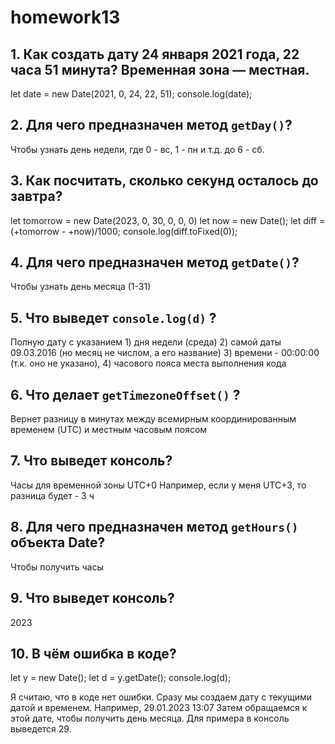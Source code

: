 # homework13
## 1. Как создать дату 24 января 2021 года, 22 часа 51 минута? Временная зона — местная.

let date = new Date(2021, 0, 24, 22, 51);
console.log(date);

## 2. Для чего предназначен метод `getDay()`?

Чтобы узнать день недели, где 0 - вс, 1 - пн и т.д. до 6 - сб.


## 3. Как посчитать, сколько секунд осталось до завтра?

let tomorrow = new Date(2023, 0, 30, 0, 0, 0)
let now = new Date();
let diff = (+tomorrow - +now)/1000;
console.log(diff.toFixed(0));

## 4. Для чего предназначен метод `getDate()`?

Чтобы узнать день месяца (1-31)

## 5. Что выведет `console.log(d)` ?

Полную дату с указанием 1) дня недели (среда) 2) самой даты 09.03.2016 (но месяц не числом, а его название) 3) времени - 00:00:00 (т.к. оно не указано), 4) часового пояса места выполнения кода
    
## 6. Что делает `getTimezoneOffset()` ?

Вернет разницу в минутах между всемирным координированным временем (UTC) и местным часовым поясом

## 7. Что выведет консоль?

Часы для временной зоны UTC+0
Например, если у меня UTC+3, то разница будет - 3 ч
    
## 8. Для чего предназначен метод `getHours()` объекта Date?

Чтобы получить часы

## 9. Что выведет консоль?

2023
        
## 10. В чём ошибка в коде?
let y = new Date(); 
let d = y.getDate();
console.log(d);

Я считаю, что в коде нет ошибки. Сразу мы создаем дату с текущими датой и временем. Например, 29.01.2023 13:07
Затем обращаемся к этой дате, чтобы получить день месяца. Для примера в консоль выведется 29.